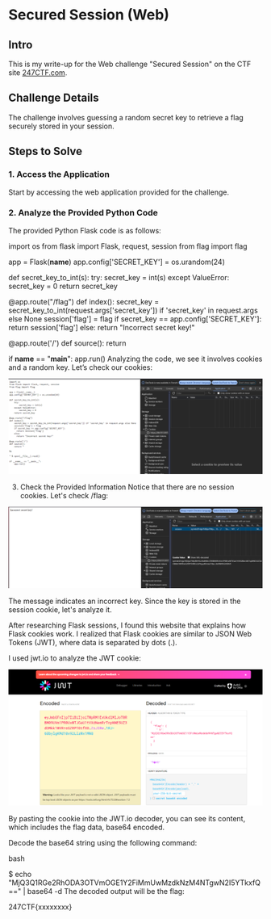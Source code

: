 # Secured Session (Web)

## Intro

This is my write-up for the Web challenge "Secured Session" on the CTF site [247CTF.com](https://247ctf.com/).

## Challenge Details

The challenge involves guessing a random secret key to retrieve a flag securely stored in your session.

## Steps to Solve

### 1. Access the Application

Start by accessing the web application provided for the challenge.

### 2. Analyze the Provided Python Code
The provided Python Flask code is as follows:

import os
from flask import Flask, request, session
from flag import flag

app = Flask(__name__)
app.config['SECRET_KEY'] = os.urandom(24)

def secret_key_to_int(s):
    try:
        secret_key = int(s)
    except ValueError:
        secret_key = 0
    return secret_key

@app.route("/flag")
def index():
    secret_key = secret_key_to_int(request.args['secret_key']) if 'secret_key' in request.args else None
    session['flag'] = flag
    if secret_key == app.config['SECRET_KEY']:
        return session['flag']
    else:
        return "Incorrect secret key!"

@app.route('/')
def source():
    return 

if __name__ == "__main__":
    app.run()
Analyzing the code, we see it involves cookies and a random key. Let’s check our cookies:

![](./image1.png)

3. Check the Provided Information
Notice that there are no session cookies. Let's check /flag:

![](./image2.png)

The message indicates an incorrect key. Since the key is stored in the session cookie, let's analyze it.

After researching Flask sessions, I found this website that explains how Flask cookies work. I realized that Flask cookies are similar to JSON Web Tokens (JWT), where data is separated by dots (.).

I used jwt.io to analyze the JWT cookie:

![](./image3.png)

By pasting the cookie into the JWT.io decoder, you can see its content, which includes the flag data, base64 encoded.

Decode the base64 string using the following command:

bash

$ echo "MjQ3Q1RGe2RhODA3OTVmOGE1Y2FiMmUwMzdkNzM4NTgwN2I5YTkxfQ==" | base64 -d
The decoded output will be the flag:


247CTF{xxxxxxxx}
